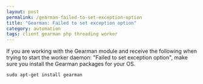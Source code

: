 ```yaml
---
layout: post
permalink: /gearman-failed-to-set-exception-option
title: "Gearman: Failed to set exception option"
category: automation
tags: client gearman php threading worker
---
```


If you are working with the Gearman module and receive the following when trying to start the worker daemon: "Failed to set exception option", make sure you install the Gearman packages for your OS. 

    sudo apt-get install gearman

